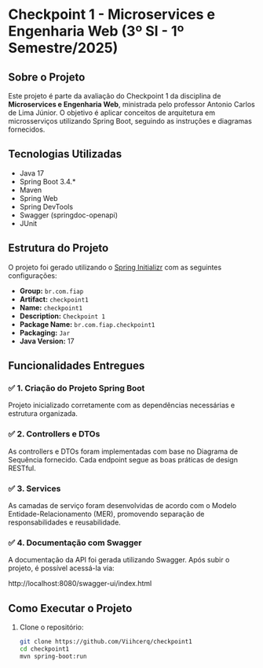 # Checkpoint 1 - Microservices e Engenharia Web (3º SI - 1º Semestre/2025)

## Sobre o Projeto

Este projeto é parte da avaliação do Checkpoint 1 da disciplina de **Microservices e Engenharia Web**, ministrada pelo professor Antonio Carlos de Lima Júnior. O objetivo é aplicar conceitos de arquitetura em microsserviços utilizando Spring Boot, seguindo as instruções e diagramas fornecidos.

## Tecnologias Utilizadas

- Java 17
- Spring Boot 3.4.*
- Maven
- Spring Web
- Spring DevTools
- Swagger (springdoc-openapi)
- JUnit

## Estrutura do Projeto

O projeto foi gerado utilizando o [Spring Initializr](https://start.spring.io/) com as seguintes configurações:

- **Group:** `br.com.fiap`
- **Artifact:** `checkpoint1`
- **Name:** `checkpoint1`
- **Description:** `Checkpoint 1`
- **Package Name:** `br.com.fiap.checkpoint1`
- **Packaging:** `Jar`
- **Java Version:** 17

## Funcionalidades Entregues

### ✅ 1. Criação do Projeto Spring Boot

Projeto inicializado corretamente com as dependências necessárias e estrutura organizada.

### ✅ 2. Controllers e DTOs

As controllers e DTOs foram implementadas com base no Diagrama de Sequência fornecido. Cada endpoint segue as boas práticas de design RESTful.

### ✅ 3. Services

As camadas de serviço foram desenvolvidas de acordo com o Modelo Entidade-Relacionamento (MER), promovendo separação de responsabilidades e reusabilidade.


### ✅ 4. Documentação com Swagger

A documentação da API foi gerada utilizando Swagger. Após subir o projeto, é possível acessá-la via:

http://localhost:8080/swagger-ui/index.html


## Como Executar o Projeto

1. Clone o repositório:
   ```bash
   git clone https://github.com/Viihcerq/checkpoint1
   cd checkpoint1
   mvn spring-boot:run


